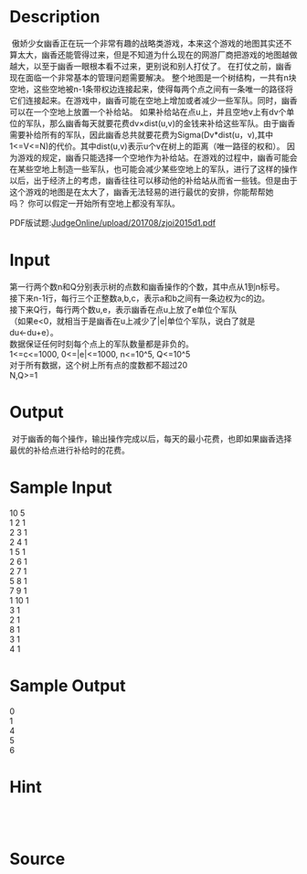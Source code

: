 
# Description

<div class="content"><p> 傲娇少女幽香正在玩一个非常有趣的战略类游戏，本来这个游戏的地图其实还不算太大，幽香还能管得过来，但是不知道为什么现在的网游厂商把游戏的地图越做越大，以至于幽香一眼根本看不过来，更别说和别人打仗了。 在打仗之前，幽香现在面临一个非常基本的管理问题需要解决。 整个地图是一个树结构，一共有n块空地，这些空地被n-1条带权边连接起来，使得每两个点之间有一条唯一的路径将它们连接起来。在游戏中，幽香可能在空地上增加或者减少一些军队。同时，幽香可以在一个空地上放置一个补给站。 如果补给站在点u上，并且空地v上有dv个单位的军队，那么幽香每天就要花费dv×dist(u,v)的金钱来补给这些军队。由于幽香需要补给所有的军队，因此幽香总共就要花费为Sigma(Dv*dist(u，v),其中1&lt;=V&lt;=N)的代价。其中dist(u,v)表示u个v在树上的距离（唯一路径的权和）。 因为游戏的规定，幽香只能选择一个空地作为补给站。在游戏的过程中，幽香可能会在某些空地上制造一些军队，也可能会减少某些空地上的军队，进行了这样的操作以后，出于经济上的考虑，幽香往往可以移动他的补给站从而省一些钱。但是由于这个游戏的地图是在太大了，幽香无法轻易的进行最优的安排，你能帮帮她吗？ 你可以假定一开始所有空地上都没有军队。</p>
<p>PDF版试题:<a href="/JudgeOnline/upload/201708/zjoi2015d1.pdf">JudgeOnline/upload/201708/zjoi2015d1.pdf</a></p></div>

# Input

<div class="content"><div>
<div>第一行两个数n和Q分别表示树的点数和幽香操作的个数，其中点从1到n标号。 </div>
<div>接下来n-1行，每行三个正整数a,b,c，表示a和b之间有一条边权为c的边。 </div>
<div>接下来Q行，每行两个数u,e，表示幽香在点u上放了e单位个军队</div>
<div>（如果e&lt;0，就相当于是幽香在u上减少了|e|单位个军队，说白了就是du←du+e）。</div>
<div>数据保证任何时刻每个点上的军队数量都是非负的。 </div>
<div>1&lt;=c&lt;=1000, 0&lt;=|e|&lt;=1000, n&lt;=10^5, Q&lt;=10^5</div>
<div>对于所有数据，这个树上所有点的度数都不超过20</div>
<div>N,Q&gt;=1</div>
</div>
<div>
<div></div>
</div></div>

# Output

<div class="content"><p> 对于幽香的每个操作，输出操作完成以后，每天的最小花费，也即如果幽香选择最优的补给点进行补给时的花费。 </p></div>

# Sample Input

<div class="content"><span class="sampledata">10 5<br/>
1 2 1<br/>
2 3 1<br/>
2 4 1<br/>
1 5 1<br/>
2 6 1<br/>
2 7 1 <br/>
5 8 1<br/>
7 9 1<br/>
1 10 1<br/>
3 1<br/>
2 1<br/>
8 1<br/>
3 1<br/>
4 1</span></div>

# Sample Output

<div class="content"><span class="sampledata">0<br/>
1<br/>
4<br/>
5<br/>
6</span></div>

# Hint

<div class="content"><p></p><div></div><br/>
<div></div><br/>
<div></div><p></p></div>

# Source

<div class="content"><p><a href="problemset.php?search="></a></p></div>

